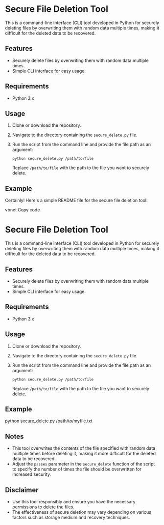 # Secure File Deletion Tool

This is a command-line interface (CLI) tool developed in Python for securely deleting files by overwriting them with random data multiple times, making it difficult for the deleted data to be recovered.

## Features

- Securely delete files by overwriting them with random data multiple times.
- Simple CLI interface for easy usage.

## Requirements

- Python 3.x

## Usage

1. Clone or download the repository.
2. Navigate to the directory containing the `secure_delete.py` file.
3. Run the script from the command line and provide the file path as an argument:

    ```
    python secure_delete.py /path/to/file
    ```

    Replace `/path/to/file` with the path to the file you want to securely delete.

## Example


Certainly! Here's a simple README file for the secure file deletion tool:

vbnet
Copy code
# Secure File Deletion Tool

This is a command-line interface (CLI) tool developed in Python for securely deleting files by overwriting them with random data multiple times, making it difficult for the deleted data to be recovered.

## Features

- Securely delete files by overwriting them with random data multiple times.
- Simple CLI interface for easy usage.

## Requirements

- Python 3.x

## Usage

1. Clone or download the repository.
2. Navigate to the directory containing the `secure_delete.py` file.
3. Run the script from the command line and provide the file path as an argument:

    ```
    python secure_delete.py /path/to/file
    ```

    Replace `/path/to/file` with the path to the file you want to securely delete.

## Example

python secure_delete.py /path/to/myfile.txt



## Notes

- This tool overwrites the contents of the file specified with random data multiple times before deleting it, making it more difficult for the deleted data to be recovered.
- Adjust the `passes` parameter in the `secure_delete` function of the script to specify the number of times the file should be overwritten for increased security.

## Disclaimer

- Use this tool responsibly and ensure you have the necessary permissions to delete the files.
- The effectiveness of secure deletion may vary depending on various factors such as storage medium and recovery techniques.

